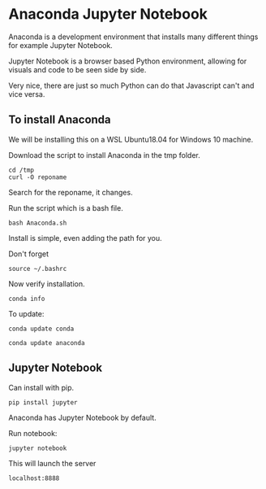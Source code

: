 # Anaconda Jupyter Notebook

Anaconda is a development environment that installs many different things for example Jupyter Notebook.

Jupyter Notebook is a browser based Python environment, allowing for visuals and code to be seen side by side.

Very nice, there are just so much Python can do that Javascript can't and vice versa.

## To install Anaconda

We will be installing this on a WSL Ubuntu18.04 for Windows 10 machine.

Download the script to install Anaconda in the tmp folder.

	cd /tmp
	curl -O reponame

Search for the reponame, it changes.

Run the script which is a bash file.

	bash Anaconda.sh

Install is simple, even adding the path for you.

Don't forget

	source ~/.bashrc

Now verify installation.

	conda info

To update:

	conda update conda

	conda update anaconda

## Jupyter Notebook

Can install with pip.

	pip install jupyter

Anaconda has Jupyter Notebook by default.

Run notebook:

	jupyter notebook

This will launch the server

	localhost:8888


